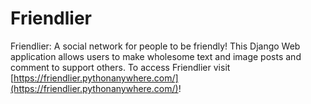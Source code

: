 # Friendlier

Friendlier: A social network for people to be friendly! This Django Web application allows users to make wholesome text and image posts and comment to support others. To access Friendlier visit [https://friendlier.pythonanywhere.com/](https://friendlier.pythonanywhere.com/)!
